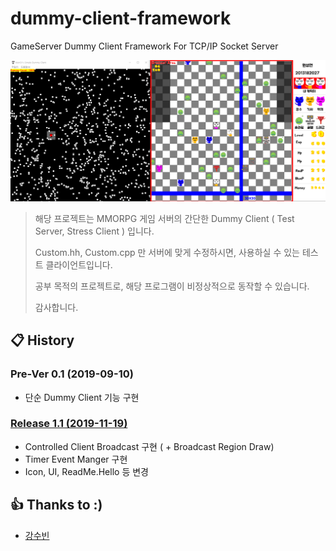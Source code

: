 # dummy-client-framework
GameServer Dummy Client Framework For TCP/IP Socket Server

![TitleImg](./DummyClientFramework/ReadmeResource/IMG_DummyClient.png)

> 해당 프로젝트는 MMORPG 게임 서버의 간단한 Dummy Client ( Test Server, Stress Client ) 입니다.
>
> Custom.hh, Custom.cpp 만 서버에 맞게 수정하시면, 사용하실 수 있는 테스트 클라이언트입니다.
>
> 공부 목적의 프로젝트로, 해당 프로그램이 비정상적으로 동작할 수 있습니다.
>
> 감사합니다.

## 📋 History
### Pre-Ver 0.1 (2019-09-10)
  - 단순 Dummy Client 기능 구현

### [Release 1.1 (2019-11-19)](https://github.com/GameForPeople/dummy-client-framework/tree/Release_1_1)
  - Controlled Client Broadcast 구현 ( + Broadcast Region Draw)
  - Timer Event Manger 구현
  - Icon, UI, ReadMe.Hello 등 변경 
  
## 👍 Thanks to :)
  - [강수빈](https://github.com/Lyricia)
